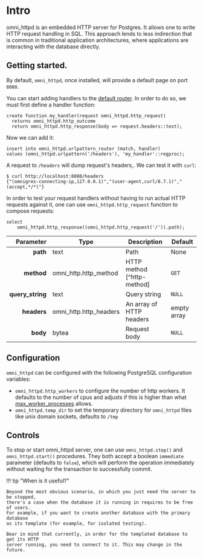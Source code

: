 # Intro

omni_httpd is an embedded HTTP server for Postgres. It allows one to write HTTP request handling in SQL.
This approach lends to less indirection that is common in traditional application architectures, where applications
are interacting with the database directly.

## Getting started.

By default, `omni_httpd`, once installed, will provide a default page on port `8080`.

You can start adding handlers to the [default router](routing.md#default-router). In order to do so,
we must first define a handler function:

```postgresql
create function my_handler(request omni_httpd.http_request)
  returns omni_httpd.http_outcome
  return omni_httpd.http_response(body => request.headers::text);
``` 

Now we can add it:

```postgresql
insert into omni_httpd.urlpattern_router (match, handler)
values (omni_httpd.urlpattern('/headers'), 'my_handler'::regproc);
```

A request to `/headers` will dump request's headers,. We can test it with `curl`:

```shell
$ curl http://localhost:8080/headers
{"(omnigres-connecting-ip,127.0.0.1)","(user-agent,curl/8.7.1)","(accept,*/*)"}
```

In order to test your request handlers without having to run actual HTTP
requests against it, one can use `omni_httpd.http_request` function to compose
requests:

```postgresql
select
    omni_httpd.http_response((omni_httpd.http_request('/')).path);
```

|        Parameter | Type                   | Description                | Default     |
|-----------------:|------------------------|----------------------------|-------------|
|         **path** | text                   | Path                       | None        | 
|       **method** | omni_http.http_method  | HTTP method [^http-method] | `GET`       | 
| **query_string** | text                   | Query string               | `NULL`      | 
|      **headers** | omni_http.http_headers | An array of HTTP headers   | empty array |
|         **body** | bytea                  | Request body               | `NULL`      |

## Configuration

`omni_httpd` can be configured with the following PostgreSQL configuration variables:

* `omni_httpd.http_workers` to configure the number of http workers. It defaults to the number of cpus and adjusts if this is higher than what [max_worker_processes](https://www.postgresql.org/docs/current/runtime-config-resource.html#GUC-MAX-WORKER-PROCESSES) allows.
* `omni_httpd.temp_dir` to set the temporary directory for `omni_httpd` files like unix domain sockets, defaults
  to `/tmp`

## Controls

To stop or start omni_httpd server, one can use `omni_httpd.stop()` and `omni_httpd.start()` procedures. They both
accept a boolean `immediate` parameter (defaults to `false`), which
will perform the operation immediately without waiting for the transaction to successfully commit.

!!! tip "When is it useful?"

    Beyond the most obvious scenario, in which you just need the server to be stopped,
    there's a case when the database it is running in requires to be free of users.
    For example, if you want to create another database with the primary database
    as its template (for example, for isolated testing).

    Bear in mind that currently, in order for the templated database to get its HTTP
    server running, you need to connect to it. This may change in the future.